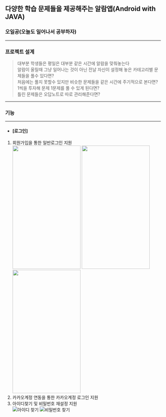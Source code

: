## 다양한 학습 문제들을 제공해주는 알람앱(Android with JAVA)
### 오일공(오늘도 일어나서 공부하자)
------------------------------------
### 프로젝트 설계
> 대부분 학생들은 평일은 대부분 같은 시간에 알람을 맞춰놓는다  
> 알람이 울릴때 그냥 일어나는 것이 아닌 전날 자신이 설정해 놓은 카테고리별 문제들을 풀수 있다면?  
> 처음에는 풀지 못할수 있지만 비슷한 문제들을 같은 시간에 주기적으로 본다면?  
> 1씩을 투자해 문제 1문제를 풀 수 있게 된다면?  
> 틀린 문제들은 오답노트로 따로 관리해준다면?
------------------------------------
### 기능
------------------------------------
+ #### [로그인]
1. 회원가입을 통한 일반로그인 지원  
<img src="https://user-images.githubusercontent.com/68943993/141063292-22406498-332f-40ba-a779-1b7472bf2374.png" width="220" height="400">      <img src="https://user-images.githubusercontent.com/68943993/141063508-2cd756bf-b490-4544-ad33-24174ba4652e.png" width="220" height="400">      <img src="https://user-images.githubusercontent.com/68943993/141063582-d98ef56c-4e99-45da-9d4d-2a6c783dabac.png" width="220" height="400">
2. 카카오계정 연동을 통한 카카오계정 로그인 지원
3. 아이디찾기 및 비밀번호 재설정 지원  
![아이디 찾기](https://user-images.githubusercontent.com/68943993/141065459-6c59ad14-db05-4f14-9fb6-f34f102a8ceb.PNG)    ![비밀번호 찾기](https://user-images.githubusercontent.com/68943993/141065450-d25660ca-725f-4518-9f14-e412d4828653.PNG)
